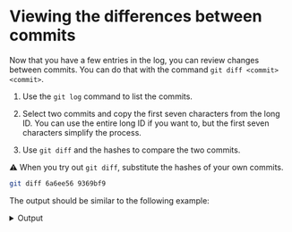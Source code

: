 # Viewing the differences between commits

Now that you have a few entries in the log, you can review changes between commits. You can do that with the command `git diff <commit> <commit>`.

1. Use the `git log` command to list the commits.

2. Select two commits and copy the first seven characters from the long ID. You can use the entire long ID if you want to, but the first seven characters simplify the process.

3. Use `git diff` and the hashes to compare the two commits.

  ⚠️ When you try out `git diff`, substitute the hashes of your own commits.

  ```bash
  git diff 6a6ee56 9369bf9
  ```

The output should be similar to the following example:

<details>
<summary> Output </summary>
<pre><code>
diff --git a/DEVNET.txt b/DEVNET.txt
index 2763ac1..e7afe9f 100644
--- a/DEVNET.txt
+++ b/DEVNET.txt
@@ -1 +1,2 @@
 I'm a learning git!.
+New Statement.
</code></pre>
</details>
